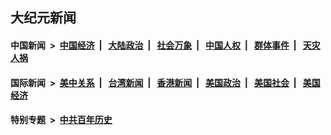 ## 大纪元新闻

#### 中国新闻 &nbsp;>&nbsp; [中国经济](indexes/ncid283/README.md?05231245) &nbsp;| &nbsp; [大陆政治](indexes/ncid277/README.md?05231245) &nbsp;| &nbsp; [社会万象](indexes/ncid282/README.md?05231245) &nbsp;| &nbsp; [中国人权](indexes/ncid278/README.md?05231245) &nbsp;| &nbsp; [群体事件](indexes/ncid279/README.md?05231245) &nbsp;| &nbsp; [天灾人祸](indexes/ncid280/README.md?05231245)

#### 国际新闻 &nbsp;>&nbsp; [美中关系](indexes/nf1412576/README.md?05231245) &nbsp;| &nbsp; [台湾新闻](indexes/ncid1349361/README.md?05231245) &nbsp;| &nbsp; [香港新闻](indexes/ncid1349362/README.md?05231245) &nbsp;| &nbsp; [美国政治](indexes/ncid1078159/README.md?05231245) &nbsp;| &nbsp; [美国社会](indexes/ncid1078160/README.md?05231245) &nbsp;| &nbsp; [美国经济](indexes/ncid1078158/README.md?05231245)

#### 特别专题 &nbsp;>&nbsp; [中共百年历史](https://github.com/easy2view/epoch-special/blob/master/README.md?05231245)  
